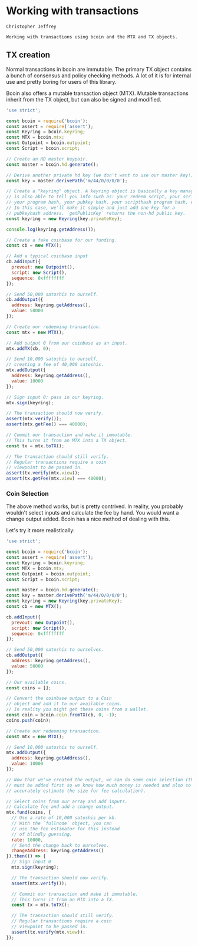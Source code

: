 # Working with transactions
```post-author
Christopher Jeffrey
```
```post-description
Working with transactions using bcoin and the MTX and TX objects.
```

## TX creation

Normal transactions in bcoin are immutable. The primary TX object contains a
bunch of consensus and policy checking methods. A lot of it is for internal use
and pretty boring for users of this library.

Bcoin also offers a mutable transaction object (MTX). Mutable transactions
inherit from the TX object, but can also be signed and modified.

```js
'use strict';

const bcoin = require('bcoin');
const assert = require('assert');
const Keyring = bcoin.keyring;
const MTX = bcoin.mtx;
const Outpoint = bcoin.outpoint;
const Script = bcoin.script;

// Create an HD master keypair.
const master = bcoin.hd.generate();

// Derive another private hd key (we don't want to use our master key!).
const key = master.derivePath('m/44/0/0/0/0');

// Create a "keyring" object. A keyring object is basically a key manager that
// is also able to tell you info such as: your redeem script, your scripthash,
// your program hash, your pubkey hash, your scripthash program hash, etc.
// In this case, we'll make it simple and just add one key for a
// pubkeyhash address. `getPublicKey` returns the non-hd public key.
const keyring = new Keyring(key.privateKey);

console.log(keyring.getAddress());

// Create a fake coinbase for our funding.
const cb = new MTX();

// Add a typical coinbase input
cb.addInput({
  prevout: new Outpoint(),
  script: new Script(),
  sequence: 0xffffffff
});

// Send 50,000 satoshis to ourself.
cb.addOutput({
  address: keyring.getAddress(),
  value: 50000
});

// Create our redeeming transaction.
const mtx = new MTX();

// Add output 0 from our coinbase as an input.
mtx.addTX(cb, 0);

// Send 10,000 satoshis to ourself,
// creating a fee of 40,000 satoshis.
mtx.addOutput({
  address: keyring.getAddress(),
  value: 10000
});

// Sign input 0: pass in our keyring.
mtx.sign(keyring);

// The transaction should now verify.
assert(mtx.verify());
assert(mtx.getFee() === 40000);

// Commit our transaction and make it immutable.
// This turns it from an MTX into a TX object.
const tx = mtx.toTX();

// The transaction should still verify.
// Regular transactions require a coin
// viewpoint to be passed in.
assert(tx.verify(mtx.view));
assert(tx.getFee(mtx.view) === 40000);
```

### Coin Selection

The above method works, but is pretty contrived. In reality, you probably
wouldn't select inputs and calculate the fee by hand. You would want a
change output added. Bcoin has a nice method of dealing with this.

Let's try it more realistically:

```js
'use strict';

const bcoin = require('bcoin');
const assert = require('assert');
const Keyring = bcoin.keyring;
const MTX = bcoin.mtx;
const Outpoint = bcoin.outpoint;
const Script = bcoin.script;

const master = bcoin.hd.generate();
const key = master.derivePath('m/44/0/0/0/0');
const keyring = new Keyring(key.privateKey);
const cb = new MTX();

cb.addInput({
  prevout: new Outpoint(),
  script: new Script(),
  sequence: 0xffffffff
});

// Send 50,000 satoshis to ourselves.
cb.addOutput({
  address: keyring.getAddress(),
  value: 50000
});

// Our available coins.
const coins = [];

// Convert the coinbase output to a Coin
// object and add it to our available coins.
// In reality you might get these coins from a wallet.
const coin = bcoin.coin.fromTX(cb, 0, -1);
coins.push(coin);

// Create our redeeming transaction.
const mtx = new MTX();

// Send 10,000 satoshis to ourself.
mtx.addOutput({
  address: keyring.getAddress(),
  value: 10000
});

// Now that we've created the output, we can do some coin selection (the output
// must be added first so we know how much money is needed and also so we can
// accurately estimate the size for fee calculation).

// Select coins from our array and add inputs.
// Calculate fee and add a change output.
mtx.fund(coins, {
  // Use a rate of 10,000 satoshis per kb.
  // With the `fullnode` object, you can
  // use the fee estimator for this instead
  // of blindly guessing.
  rate: 10000,
  // Send the change back to ourselves.
  changeAddress: keyring.getAddress()
}).then(() => {
  // Sign input 0
  mtx.sign(keyring);

  // The transaction should now verify.
  assert(mtx.verify());

  // Commit our transaction and make it immutable.
  // This turns it from an MTX into a TX.
  const tx = mtx.toTX();

  // The transaction should still verify.
  // Regular transactions require a coin
  // viewpoint to be passed in.
  assert(tx.verify(mtx.view));
});
```
